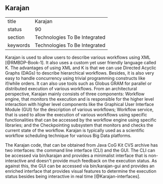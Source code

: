 ## Karajan


|          |                               |
| -------- | ----------------------------- |
| title    | Karajan                       | 
| status   | 90                            |
| section  | Technologies To Be Integrated |
| keywords | Technologies To Be Integrated |



Karajan is used to allow users to describe various workflows using
XML [@RMBDP-Book-1].  It also uses a custom yet user friendly
language called K.  The advantages of using XML and K is that we can
use Directed Acyclic Graphs (DAGs) to describe hierarchical workflows.
Besides, it is also very easy to handle concurrency using trivial
programming constructs like if/while orders.  It can also use tools
such as Globus GRAM for parallel or distributed execution of various
workflows.  From an architectural perspective, Karajan mainly consists
of three components: Workflow engine, that monitors the execution and
is responsible for the higher level interaction with higher level
components like the Graphical User Interface Module (GUI) for the
description of various workflows; Workflow service, that is used to
allow the execution of various workflows using specific
functionalities that can be accessed by the workflow engine using
specific libraries; and the Checkpointing subsystem that monitors and
checks the current state of the workflow.  Karajan is typically used
as a scientific workflow scheduling technique for various Big Data
platforms.

The Karajan code, that can be obtained from Java CoG Kit CVS archive
has two interfaces: the command line interface (CLI) and the GUI.  The
CLI can be accessed via bin/karajan and provides a minimalist
interface that is non-interactive and doesn't provide much feedback on
the execution status.  As against this, the GUI can be accessed via
bin/karajan-gui and provides an enriched interface that provides
visual features to determine the execution status besides being
interactive in real time [@Karajan-interfaces].


